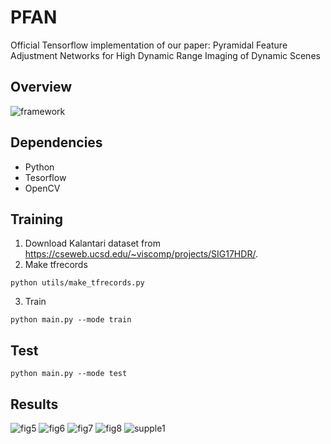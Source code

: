 # PFAN

Official Tensorflow implementation of our paper: Pyramidal Feature Adjustment Networks for High Dynamic Range Imaging of Dynamic Scenes

## Overview
![framework](https://github.com/haesoochung/PFAN/assets/92298918/9a4763ae-32cc-4dca-988c-487b6ee19cc8)

## Dependencies
* Python
* Tesorflow 
* OpenCV

## Training
1. Download Kalantari dataset from https://cseweb.ucsd.edu/~viscomp/projects/SIG17HDR/.
2. Make tfrecords
```
python utils/make_tfrecords.py
```
3. Train
```
python main.py --mode train
```
## Test
```
python main.py --mode test 
```

## Results
![fig5](https://github.com/haesoochung/PFAN/assets/92298918/7367d018-7971-43dc-a9a0-424c3669c563)
![fig6](https://github.com/haesoochung/PFAN/assets/92298918/45fbd469-cf70-44ce-8814-6b7b403cc568)
![fig7](https://github.com/haesoochung/PFAN/assets/92298918/b577ad36-a68c-4f5e-a230-bf7172215d06)
![fig8](https://github.com/haesoochung/PFAN/assets/92298918/5d831f9d-4536-48fa-8f25-8f3c9b0094a8)
![supple1](https://github.com/haesoochung/PFAN/assets/92298918/25e0079b-cdf4-4ad0-ac87-905af6c6ddef)
